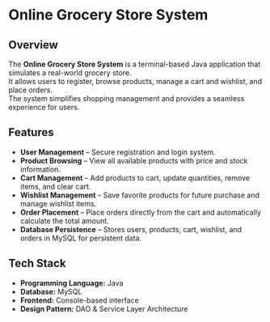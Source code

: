 # Online Grocery Store System

## Overview
The **Online Grocery Store System** is a terminal-based Java application that simulates a real-world grocery store.  
It allows users to register, browse products, manage a cart and wishlist, and place orders.  
The system simplifies shopping management and provides a seamless experience for users.

## Features
- **User Management** – Secure registration and login system.
- **Product Browsing** – View all available products with price and stock information.
- **Cart Management** – Add products to cart, update quantities, remove items, and clear cart.
- **Wishlist Management** – Save favorite products for future purchase and manage wishlist items.
- **Order Placement** – Place orders directly from the cart and automatically calculate the total amount.
- **Database Persistence** – Stores users, products, cart, wishlist, and orders in MySQL for persistent data.

## Tech Stack
- **Programming Language:** Java
- **Database:** MySQL
- **Frontend:** Console-based interface
- **Design Pattern:** DAO & Service Layer Architecture

